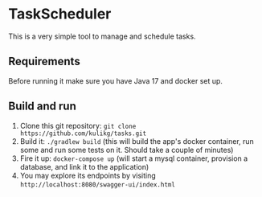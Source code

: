 # TaskScheduler

This is a very simple tool to manage and schedule tasks.

## Requirements

Before running it make sure you have Java 17 and docker set up.

## Build and run

1. Clone this git repository: `git clone https://github.com/kulikg/tasks.git`
1. Build it: `./gradlew build` (this will build the app's docker container, run some and run some tests on it. Should take a couple of minutes)
1. Fire it up: `docker-compose up` (will start a mysql container, provision a database, and link it to the application)
1. You may explore its endpoints by visiting `http://localhost:8080/swagger-ui/index.html`


